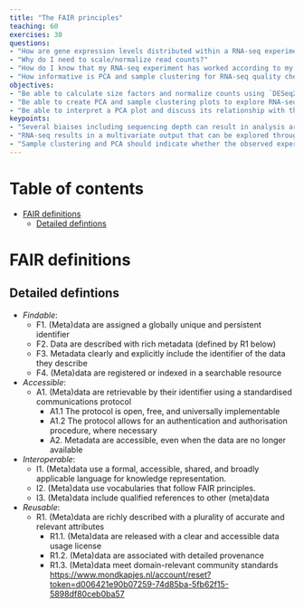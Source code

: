 ```yaml
---
title: "The FAIR principles"
teaching: 60	
exercises: 30 
questions:
- "How are gene expression levels distributed within a RNA-seq experiment?"
- "Why do I need to scale/normalize read counts?"
- "How do I know that my RNA-seq experiment has worked according to my experimental design?"
- "How informative is PCA and sample clustering for RNA-seq quality checks?"
objectives:
- "Be able to calculate size factors and normalize counts using `DESeq2`."
- "Be able to create PCA and sample clustering plots to explore RNA-seq count results."
- "Be able to interpret a PCA plot and discuss its relationship with the experimental design."
keypoints:
- "Several biaises including sequencing depth can result in analysis artifacts and must be corrected trough scaling/normalisation."
- "RNA-seq results in a multivariate output that can be explored through data reduction methods (e.g. PCA)."
- "Sample clustering and PCA should indicate whether the observed experimental variability can be explained by the experimental design."
---
```


# Table of contents
<!-- MarkdownTOC autolink="True" levels="1,2" -->

- [FAIR definitions](#fair-definitions)
	- [Detailed defintions](#detailed-defintions)

<!-- /MarkdownTOC -->

# FAIR definitions

## Detailed defintions

- _Findable_:
    * F1. (Meta)data are assigned a globally unique and persistent identifier
    * F2. Data are described with rich metadata (defined by R1 below)
    * F3. Metadata clearly and explicitly include the identifier of the data they describe
    * F4. (Meta)data are registered or indexed in a searchable resource
- _Accessible_:
    * A1. (Meta)data are retrievable by their identifier using a standardised communications protocol
        - A1.1 The protocol is open, free, and universally implementable
        - A1.2 The protocol allows for an authentication and authorisation procedure, where necessary
        - A2. Metadata are accessible, even when the data are no longer available
- _Interoperable_: 
    * I1. (Meta)data use a formal, accessible, shared, and broadly applicable language for knowledge representation.
    * I2. (Meta)data use vocabularies that follow FAIR principles.
    * I3. (Meta)data include qualified references to other (meta)data
- _Reusable_: 
    * R1. (Meta)data are richly described with a plurality of accurate and relevant attributes
        - R1.1. (Meta)data are released with a clear and accessible data usage license
        - R1.2. (Meta)data are associated with detailed provenance
        - R1.3. (Meta)data meet domain-relevant community standards
https://www.mondkapjes.nl/account/reset?token=d006421e90b07259-74d85ba-5fb62f15-5898df80ceb0ba57
